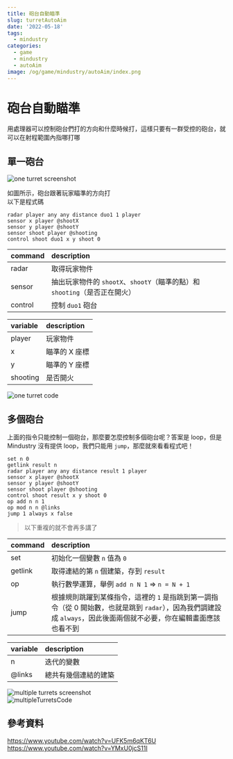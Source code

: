 ```yaml
---
title: 砲台自動瞄準
slug: turretAutoAim
date: '2022-05-18'
tags:
  - mindustry
categories:
  - game
  - mindustry
  - autoAim
image: /og/game/mindustry/autoAim/index.png
---
```


# 砲台自動瞄準

用處理器可以控制砲台們打的方向和什麼時候打，這樣只要有一群受控的砲台，就可以在射程範圍內指哪打哪

## 單一砲台

![one turret screenshot](./oneTurretScreeshot.png)

如圖所示，砲台跟著玩家瞄準的方向打  
以下是程式碼

```
radar player any any distance duo1 1 player
sensor x player @shootX
sensor y player @shootY
sensor shoot player @shooting
control shoot duo1 x y shoot 0
```

| command | description                                                                |
| :------ | :------------------------------------------------------------------------- |
| radar   | 取得玩家物件                                                               |
| sensor  | 抽出玩家物件的 `shootX`、`shootY`（瞄準的點）和 `shooting`（是否正在開火） |
| control | 控制 `duo1` 砲台                                                           |

| variable | description   |
| :------- | :------------ |
| player   | 玩家物件      |
| x        | 瞄準的 X 座標 |
| y        | 瞄準的 Y 座標 |
| shooting | 是否開火      |

![one turret code](./oneTurretCode.png)

## 多個砲台

上面的指令只能控制一個砲台，那麼要怎麼控制多個砲台呢？答案是 loop，但是 Mindustry 沒有提供 loop，我們只能用 `jump`，那麼就來看看程式吧！

```
set n 0
getlink result n
radar player any any distance result 1 player
sensor x player @shootX
sensor y player @shootY
sensor shoot player @shooting
control shoot result x y shoot 0
op add n n 1
op mod n n @links
jump 1 always x false
```

> 以下重複的就不會再多講了

| command | description                                                                                                                                                         |
| :------ | :------------------------------------------------------------------------------------------------------------------------------------------------------------------ |
| set     | 初始化一個變數 `n` 值為 `0`                                                                                                                                         |
| getlink | 取得連結的第 `n` 個建築，存到 `result`                                                                                                                              |
| op      | 執行數學運算，舉例 `add n N 1` => `n = N + 1`                                                                                                                       |
| jump    | 根據規則跳躍到某條指令，這裡的 `1` 是指跳到第一調指令（從 0 開始數，也就是跳到 `radar`），因為我們調建設成 `always`，因此後面兩個就不必要，你在編輯畫面應該也看不到 |

| variable | description          |
| :------- | :------------------- |
| n        | 迭代的變數           |
| @links   | 總共有幾個連結的建築 |

![multiple turrets screenshot](./multipleTurretsScreenshot.png)  
![multipleTurretsCode](./multipleTurretCode.png)

## 參考資料

https://www.youtube.com/watch?v=UFK5m6qKT6U  
https://www.youtube.com/watch?v=YMxU0jcS11I
